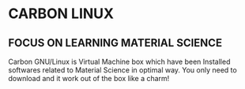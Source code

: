 CARBON LINUX
============

FOCUS ON LEARNING MATERIAL SCIENCE
----------------------------------

Carbon GNU/Linux is Virtual Machine box which have been Installed softwares related to Material Science in optimal way. You only need to download and it work out of the box like a charm!
